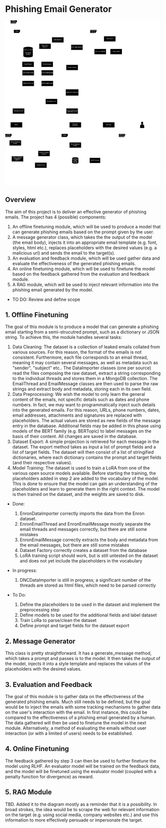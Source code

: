 # Phishing Email Generator
![alt text](https://github.com/emaroppo/phish-gen/blob/main/docs/Dissertation_Diagram.png?raw=true)
## Overview
The aim of this project is to deliver an effective generator of phishing emails. The project has 4 (possible) components:
1. An offline finetuning module, which will be used to produce a model that can generate phishing emails based on the prompt given by the user.
2. A message generator class, which takes the the output of the model (the email body), injects it into an appropriate email template (e.g. font, styles, html etc.), replaces placeholders with the desired values (e.g. a malicious url) and sends the email to the target(s). 
3. An evaluation and feedback module, which will be used gather data and evaluate the effectiveness of the generated phishing emails.
4. An online finetuning module, which will be used to finetune the model based on the feedback gathered from the evaluation and feedback module.
5. A RAG module, which will be used to inject relevant information into the phishing email generated by the model.
- TO DO: Review and define scope

## 1. Offline Finetuning
The goal of this module is to produce a model that can generate a phishing email starting from a semi-strucutred prompt, such as a dictionary or JSON string. To achieve this, the module handles several tasks:
1. Data Cleaning: The dataset is a collection of leaked emails collated from various sources. For this reason, the format of the emails is not consistent. Furthermore, each file corresponds to an email thread, meaning it may contain several messages, as well as metadata such as "sender", "subject" etc.. The DataImporter classes (one per source) read the files composing the raw dataset, extract a string corresponding to the individual threads and stores them in a MongoDB collection. The EmailThread and EmailMessage classes are then used to parse the raw strings and extract body and metadata, storing each in its own field.
2. Data Preprocessing: We wish the model to only learn the general content of the emails, not specific details such as dates and phone numbers. In fact, we may want to programmatically inject such details into the generated emails. For this reason, URLs, phone numbers, dates, email addresses, attachments and signatures are replaced with placeholders. The actual values are stored as new fields of the message entry in the database. Additional fields may be added in this phase using models of the BERT family (e.g. BERTopic) to label messages on the basis of their content. All changes are saved in the database.
3. Dataset Export: A simple projection is retrieved for each message in the dataset. The export method takes as input a list of prompt fields and a list of target fields. The dataset will then consist of a list of stringified dictionaries, where each dictionary contains the prompt and target fields (and their respective values).
3. Model Training: The dataset is used to train a LoRA from one of the various open source models available. Before starting the training, the placeholders added in step 2 are added to the vocabulary of the model. This is done to ensure that the model can gain an understanding of the placeholders and learn to generate them in the right context. The model is then trained on the dataset, and the weights are saved to disk.

- Done:
    1. EnronDataImporter correctly imports the data from the Enron dataset.
    2. EnronEmailThread and EnronEmailMessage mostly separate the email threads and messages correctly, but there are still some mistakes
    3. EnronEmailMessage correctly extracts the body and metadata from the email messages, but there are still some mistakes
    4. Dataset Factory correctly creates a dataset from the database
    5. LoRA training script should work, but is still untested on the dataset and does not yet include the placeholders in the vocabulary

- In progress:
    1. DNCDataImporter is still in progress; a significant number of the threads are stored as html files, which need to be parsed correctly

- To Do:
    1. Define the placeholders to be used in the dataset and implement the preprocessing step
    2. Define models to be used for the additional fields and label dataset
    3. Train LoRa to parse/clean the dataset
    4. Define prompt and target fields for the dataset export

## 2. Message Generator
This class is pretty straightforward. It has a generate_message method, which takes a prompt and passes is to the model. It then takes the output of the model, injects it into a style template and replaces the values of the placeholders with the desired values.

## 3. Evaluation and Feedback
The goal of this module is to gather data on the effectiveness of the generated phishing emails. Much still needs to be defined, but the goal would be to inject the emails with some tracking mechanisms to gather data on the user's interaction with the email. In first instance, this could be compared to the effectiveness of a phishing email generated by a human. The data gathered will then be used to finetune the model in the next module. Alternatively, a method of evaluating the emails without user interaction (or with a limited of users) needs to be established.

## 4. Online Finetuning
The feedback gathered by step 3 can then be used to further finetune the model using RLHF. An evaluator model will be trained on the feedback data, and the model will be finetuned using the evaluator model (coupled with a penalty function for divergence) as reward.

## 5. RAG Module
TBD. Added it to the diagram mostly as a reminder that it is a possibility. In broad strokes, the idea would be to scrape the web for relevant information on the target (e.g. using social media, company websites etc.) and use this information to more effectively persuade or impersonate the target.